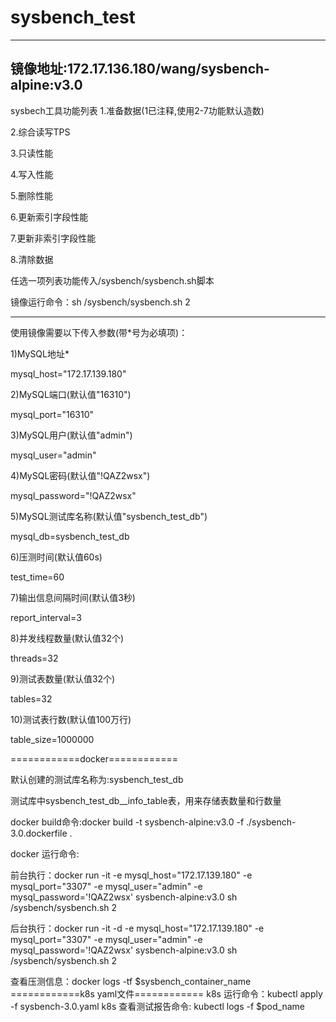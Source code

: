 # sysbench_test

------------------------------------------------------------------------------------
镜像地址:172.17.136.180/wang/sysbench-alpine:v3.0
------------------------------------------------------------------------------------

sysbech工具功能列表
1.准备数据(1已注释,使用2-7功能默认造数)

2.综合读写TPS

3.只读性能

4.写入性能

5.删除性能

6.更新索引字段性能

7.更新非索引字段性能

8.清除数据

任选一项列表功能传入/sysbench/sysbench.sh脚本

镜像运行命令：sh /sysbench/sysbench.sh 2

------------------------------------------------------------------------------------

使用镜像需要以下传入参数(带*号为必填项)：

1)MySQL地址*

mysql_host="172.17.139.180"

2)MySQL端口(默认值"16310")

mysql_port="16310"

3)MySQL用户(默认值"admin")

mysql_user="admin"

4)MySQL密码(默认值"!QAZ2wsx")

mysql_password="!QAZ2wsx"

5)MySQL测试库名称(默认值"sysbench_test_db")

mysql_db=sysbench_test_db

6)压测时间(默认值60s)

test_time=60

7)输出信息间隔时间(默认值3秒)

report_interval=3

8)并发线程数量(默认值32个)

threads=32

9)测试表数量(默认值32个)

tables=32

10)测试表行数(默认值100万行)

table_size=1000000

============docker============

默认创建的测试库名称为:sysbench_test_db

测试库中sysbench_test_db__info_table表，用来存储表数量和行数量

docker build命令:docker build -t sysbench-alpine:v3.0 -f ./sysbench-3.0.dockerfile .

docker 运行命令:

前台执行：docker run -it -e mysql_host="172.17.139.180" -e mysql_port="3307" -e mysql_user="admin" -e mysql_password='!QAZ2wsx'  sysbench-alpine:v3.0 sh /sysbench/sysbench.sh 2

后台执行：docker run -it -d -e mysql_host="172.17.139.180" -e mysql_port="3307" -e mysql_user="admin" -e mysql_password='!QAZ2wsx'  sysbench-alpine:v3.0 sh /sysbench/sysbench.sh 2

查看压测信息：docker logs -tf $sysbench_container_name
============k8s yaml文件============
k8s 运行命令：kubectl apply -f sysbench-3.0.yaml
k8s 查看测试报告命令: kubectl logs -f $pod_name


